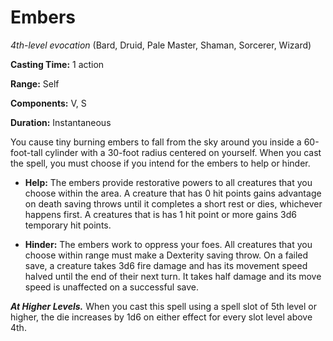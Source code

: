 # Embers
*4th-level evocation* (Bard, Druid, Pale Master, Shaman, Sorcerer, Wizard)

**Casting Time:** 1 action

**Range:** Self

**Components:** V, S

**Duration:** Instantaneous

You cause tiny burning embers to fall from the sky around you inside a 60-foot-tall cylinder with a 30-foot radius centered on yourself. When you cast the spell, you must choose if you intend for the embers to help or hinder. 

* **Help:** The embers provide restorative powers to all creatures that you choose within the area. A creature that has 0 hit points gains advantage on death saving throws until it completes a short rest or dies, whichever happens first. A creatures that is has 1 hit point or more gains 3d6 temporary hit points.

* **Hinder:** The embers work to oppress your foes. All creatures that you choose within range must make a Dexterity saving throw. On a failed save, a creature takes 3d6 fire damage and has its movement speed halved until the end of their next turn. It takes half damage and its move speed is unaffected on a successful save.

***At Higher Levels.*** When you cast this spell using a spell slot of 5th level or higher, the die increases by 1d6 on either effect for every slot level above 4th.
